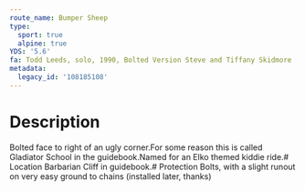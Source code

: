 ```yaml
---
route_name: Bumper Sheep
type:
  sport: true
  alpine: true
YDS: '5.6'
fa: Todd Leeds, solo, 1990, Bolted Version Steve and Tiffany Skidmore
metadata:
  legacy_id: '108185108'
---
```

# Description
Bolted face to right of an ugly corner.For some reason this is called Gladiator School in the guidebook.Named for an Elko themed kiddie ride.# Location
Barbarian Cliff in guidebook.# Protection
Bolts, with a slight runout on very easy ground to chains (installed later, thanks)